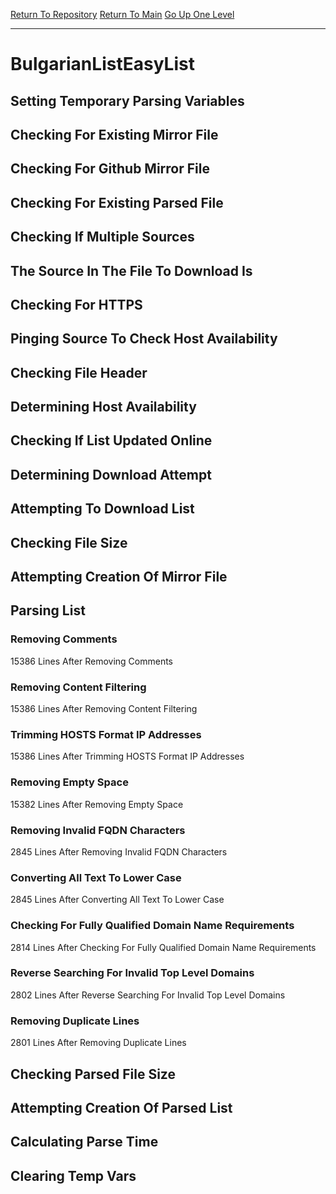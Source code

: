 [Return To Repository](https://github.com/deathbybandaid/piholeparser/)
[Return To Main](https://github.com/deathbybandaid/piholeparser/blob/master/RecentRunLogs/Mainlog.md)
[Go Up One Level](https://github.com/deathbybandaid/piholeparser/blob/master/RecentRunLogs/TopLevelScripts/30-Processing-External-Blacklists.md)
____________________________________
# BulgarianListEasyList
## Setting Temporary Parsing Variables
## Checking For Existing Mirror File
## Checking For Github Mirror File
## Checking For Existing Parsed File
## Checking If Multiple Sources
## The Source In The File To Download Is
## Checking For HTTPS
## Pinging Source To Check Host Availability
## Checking File Header
## Determining Host Availability
## Checking If List Updated Online
## Determining Download Attempt
## Attempting To Download List
## Checking File Size
## Attempting Creation Of Mirror File
## Parsing List
### Removing Comments
15386 Lines After Removing Comments
### Removing Content Filtering
15386 Lines After Removing Content Filtering
### Trimming HOSTS Format IP Addresses
15386 Lines After Trimming HOSTS Format IP Addresses
### Removing Empty Space
15382 Lines After Removing Empty Space
### Removing Invalid FQDN Characters
2845 Lines After Removing Invalid FQDN Characters
### Converting All Text To Lower Case
2845 Lines After Converting All Text To Lower Case
### Checking For Fully Qualified Domain Name Requirements
2814 Lines After Checking For Fully Qualified Domain Name Requirements
### Reverse Searching For Invalid Top Level Domains
2802 Lines After Reverse Searching For Invalid Top Level Domains
### Removing Duplicate Lines
2801 Lines After Removing Duplicate Lines
## Checking Parsed File Size
## Attempting Creation Of Parsed List
## Calculating Parse Time
## Clearing Temp Vars
